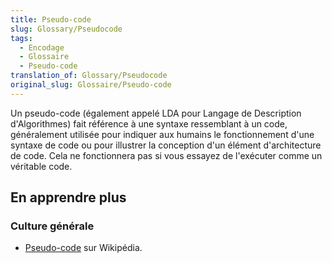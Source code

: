 ```yaml
---
title: Pseudo-code
slug: Glossary/Pseudocode
tags:
  - Encodage
  - Glossaire
  - Pseudo-code
translation_of: Glossary/Pseudocode
original_slug: Glossaire/Pseudo-code
---
```

Un pseudo-code (également appelé LDA pour Langage de Description d'Algorithmes) fait référence à une syntaxe ressemblant à un code, généralement utilisée pour indiquer aux humains le fonctionnement d'une syntaxe de code ou pour illustrer la conception d'un élément d'architecture de code. Cela ne fonctionnera pas si vous essayez de l'exécuter comme un véritable code.

## **En apprendre plus**

### **Culture générale**

- [Pseudo-code](https://fr.wikipedia.org/wiki/Pseudo-code) sur Wikipédia.
